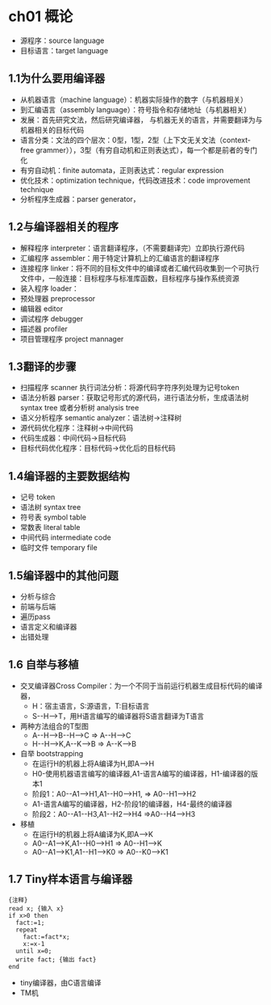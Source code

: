 # ch01 概论

- 源程序：source language
- 目标语言：target language

## 1.1为什么要用编译器

- 从机器语言（machine language）：机器实际操作的数字（与机器相关）
- 到汇编语言（assembly language）：符号指令和存储地址（与机器相关）
- 发展：首先研究文法，然后研究编译器， 与机器无关的语言，并需要翻译为与机器相关的目标代码
- 语言分类：文法的四个层次：0型，1型，2型（上下文无关文法（context-free grammer）），3型（有穷自动机和正则表达式），每一个都是前者的专门化
- 有穷自动机：finite automata，正则表达式：regular expression
- 优化技术：optimization technique，代码改进技术：code improvement technique
- 分析程序生成器：parser generator，

## 1.2与编译器相关的程序

- 解释程序 interpreter：语言翻译程序，（不需要翻译完）立即执行源代码
- 汇编程序 assembler：用于特定计算机上的汇编语言的翻译程序
- 连接程序 linker：将不同的目标文件中的编译或者汇编代码收集到一个可执行文件中，一般连接：目标程序与标准库函数，目标程序与操作系统资源
- 装入程序 loader：
- 预处理器 preprocessor
- 编辑器 editor
- 调试程序 debugger
- 描述器 profiler
- 项目管理程序 project mannager

## 1.3翻译的步骤

- 扫描程序 scanner 执行词法分析：将源代码字符序列处理为记号token
- 语法分析器 parser：获取记号形式的源代码，进行语法分析，生成语法树syntax tree 或者分析树 analysis tree
- 语义分析程序 semantic analyzer：语法树->注释树
- 源代码优化程序：注释树->中间代码
- 代码生成器：中间代码->目标代码
- 目标代码优化程序：目标代码->优化后的目标代码

## 1.4编译器的主要数据结构

- 记号 token
- 语法树 syntax tree
- 符号表 symbol table
- 常数表 literal table
- 中间代码 intermediate code
- 临时文件 temporary file

## 1.5编译器中的其他问题

- 分析与综合
- 前端与后端
- 遍历pass
- 语言定义和编译器
- 出错处理

## 1.6 自举与移植

- 交叉编译器Cross Compiler：为一个不同于当前运行机器生成目标代码的编译器，
  - H：宿主语言，S:源语言，T:目标语言
  - S--H-->T，用H语言编写的编译器将S语言翻译为T语言
- 两种方法组合的T型图
  - A--H-->B--H-->C => A--H-->C
  - H--H-->K,A--K-->B => A--K-->B
- 自举 bootstrapping
  - 在运行H的机器上将A编译为H,即A-->H
  - H0-使用机器语言编写的编译器,A1-语言A编写的编译器，H1-编译器的版本1
  - 阶段1：A0--A1-->H1,A1--H0-->H1, => A0--H1-->H2
  - A1-语言A编写的编译器，H2-阶段1的编译器，H4-最终的编译器
  - 阶段2：A0--A1--H3,A1--H2-->H4 =>A0--H4-->H3 
- 移植
  - 在运行H的机器上将A编译为K,即A-->K
  - A0--A1-->K,A1--H0-->H1 => A0--H1-->K
  - A0--A1-->K1,A1--H1-->K0 => A0--K0-->K1

## 1.7 Tiny样本语言与编译器

```TINY
{注释}
read x; {输入 x}
if x>0 then 
  fact:=1;
  repeat
    fact:=fact*x;
    x:=x-1
  until x=0;
  write fact; {输出 fact}
end
```

- tiny编译器，由C语言编译
- TM机
